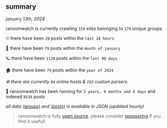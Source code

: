 
## summary
_january 13th, 2024_

ransomwatch is currently crawling `319` sites belonging to `170` unique groups

⏲ there have been `20` posts within the `last 24 hours`

🦈 there have been `79` posts within the `month of january`

🪐 there have been `1120` posts within the `last 90 days`

🏚 there have been `79` posts within the `year of 2024`

_⚙️ there are currently `94` online hosts & `102` custom parsers._

🦕 ransomwatch has been running for `2 years, 4 months and 6 days` and indexed `9536` posts

_all data  [(groups)](http://ransomwhat.telemetry.ltd/groups) and [(posts)](http://ransomwhat.telemetry.ltd/posts) is available in JSON (updated hourly)_

> ransomwatch is fully [open source](https://github.com/joshhighet/ransomwatch#ransomwatch--). please consider [sponsoring](https://github.com/sponsors/joshhighet) if you find it useful!
